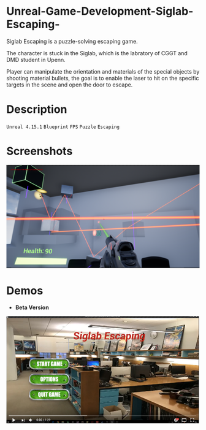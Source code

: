 # Unreal-Game-Development-Siglab-Escaping-
Siglab Escaping is a puzzle-solving escaping game. 

The character is stuck in the Siglab, which is the labratory of CGGT and DMD student in Upenn.

Player can manipulate the orientation and materials of the special objects by shooting material bullets, the goal is to enable the laser to hit on the specific targets in the scene and open the door to escape.

# Description
`Unreal 4.15.1` `Blueprint` `FPS` `Puzzle` `Escaping`
# Screenshots
![](screenshots/ss01.PNG)

# Demos
* **Beta Version**

[![](screenshots/ss02.PNG)](https://youtu.be/DQdo19Qg28U)
